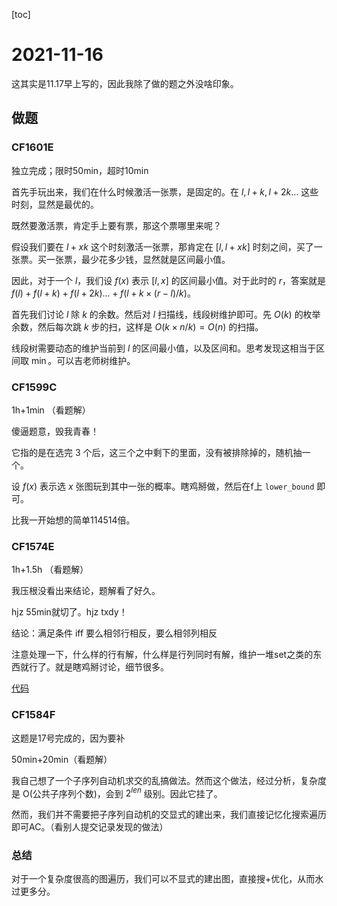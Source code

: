 [toc]

# 2021-11-16

这其实是11.17早上写的，因此我除了做的题之外没啥印象。

## 做题

### CF1601E

独立完成；限时50min，超时10min

首先手玩出来，我们在什么时候激活一张票，是固定的。在 $l,l+k,l+2k...$ 这些时刻，显然是最优的。

既然要激活票，肯定手上要有票，那这个票哪里来呢？

假设我们要在 $l+xk$ 这个时刻激活一张票，那肯定在 $[l,l+xk]$ 时刻之间，买了一张票。买一张票，最少花多少钱，显然就是区间最小值。

因此，对于一个 $l$，我们设 $f(x)$ 表示 $[l,x]$ 的区间最小值。对于此时的 $r$，答案就是 $f(l)+f(l+k)+f(l+2k)...+f(l+k\times (r-l)/k)$。

首先我们讨论 $l$ 除 $k$ 的余数。然后对 $l$ 扫描线，线段树维护即可。先 $O(k)$ 的枚举余数，然后每次跳 $k$ 步的扫，这样是 $O(k\times n/k)=O(n)$ 的扫描。

线段树需要动态的维护当前到 $l$ 的区间最小值，以及区间和。思考发现这相当于区间取 $\min$。可以吉老师树维护。

### CF1599C

1h+1min （看题解）

傻逼题意，毁我青春！

它指的是在选完 $3$ 个后，这三个之中剩下的里面，没有被排除掉的，随机抽一个。

设 $f(x)$ 表示选 $x$ 张图玩到其中一张的概率。瞎鸡掰做，然后在f上 `lower_bound` 即可。

比我一开始想的简单114514倍。

### CF1574E

1h+1.5h （看题解）

我压根没看出来结论，题解看了好久。

hjz 55min就切了。hjz txdy！

结论：满足条件 iff 要么相邻行相反，要么相邻列相反

注意处理一下，什么样的行有解，什么样是行列同时有解，维护一堆set之类的东西就行了。就是瞎鸡掰讨论，细节很多。

[代码](https://codeforces.ml/contest/1574/submission/135885095)

### CF1584F

这题是17号完成的，因为要补

50min+20min（看题解）

我自己想了一个子序列自动机求交的乱搞做法。然而这个做法，经过分析，复杂度是 O(公共子序列个数)，会到 $2^{len}$ 级别。因此它挂了。

然而，我们并不需要把子序列自动机的交显式的建出来，我们直接记忆化搜索遍历即可AC。（看别人提交记录发现的做法）

### 总结

对于一个复杂度很高的图遍历，我们可以不显式的建出图，直接搜+优化，从而水过更多分。
